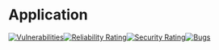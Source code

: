 # Application

[![Vulnerabilities](https://sonarcloud.io/api/project_badges/measure?project=chanvceux_Application&metric=vulnerabilities)](https://sonarcloud.io/summary/new_code?id=chanvceux_Application)[![Reliability Rating](https://sonarcloud.io/api/project_badges/measure?project=chanvceux_Application&metric=reliability_rating)](https://sonarcloud.io/summary/new_code?id=chanvceux_Application)[![Security Rating](https://sonarcloud.io/api/project_badges/measure?project=chanvceux_Application&metric=security_rating)](https://sonarcloud.io/summary/new_code?id=chanvceux_Application)[![Bugs](https://sonarcloud.io/api/project_badges/measure?project=chanvceux_Application&metric=bugs)](https://sonarcloud.io/summary/new_code?id=chanvceux_Application)
